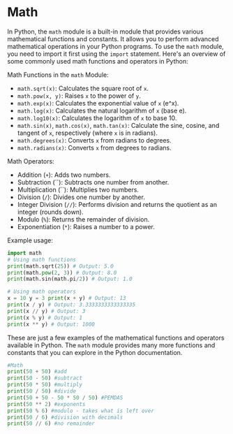 # Math

In Python, the `math` module is a built-in module that provides various mathematical functions and constants. It allows you to perform advanced mathematical operations in your Python programs. To use the `math` module, you need to import it first using the `import` statement. Here's an overview of some commonly used math functions and operators in Python:

Math Functions in the `math` Module:

- `math.sqrt(x)`: Calculates the square root of `x`.
- `math.pow(x, y)`: Raises `x` to the power of `y`.
- `math.exp(x)`: Calculates the exponential value of `x` (e^x).
- `math.log(x)`: Calculates the natural logarithm of `x` (base e).
- `math.log10(x)`: Calculates the logarithm of `x` to base 10.
- `math.sin(x)`, `math.cos(x)`, `math.tan(x)`: Calculate the sine, cosine, and tangent of `x`, respectively (where `x` is in radians).
- `math.degrees(x)`: Converts `x` from radians to degrees.
- `math.radians(x)`: Converts `x` from degrees to radians.

Math Operators:

- Addition (`+`): Adds two numbers.
- Subtraction (``): Subtracts one number from another.
- Multiplication (``): Multiplies two numbers.
- Division (`/`): Divides one number by another.
- Integer Division (`//`): Performs division and returns the quotient as an integer (rounds down).
- Modulo (`%`): Returns the remainder of division.
- Exponentiation (`*`): Raises a number to a power.

Example usage:

```python
import math
# Using math functions 
print(math.sqrt(25)) # Output: 5.0 
print(math.pow(2, 3)) # Output: 8.0 
print(math.sin(math.pi/2)) # Output: 1.0 

# Using math operators 
x = 10 y = 3 print(x + y) # Output: 13 
print(x / y) # Output: 3.3333333333333335 
print(x // y) # Output: 3 
print(x % y) # Output: 1 
print(x ** y) # Output: 1000
```

These are just a few examples of the mathematical functions and operators available in Python. The `math` module provides many more functions and constants that you can explore in the Python documentation.

```python
#Math
print(50 + 50) #add
print(50 - 50) #subtract
print(50 * 50) #multiply
print(50 / 50) #divide
print(50 + 50 - 50 * 50 / 50) #PEMDAS
print(50 ** 2) #exponents
print(50 % 6) #modulo - takes what is left over
print(50 / 6) #division with decimals
print(50 // 6) #no remainder
```